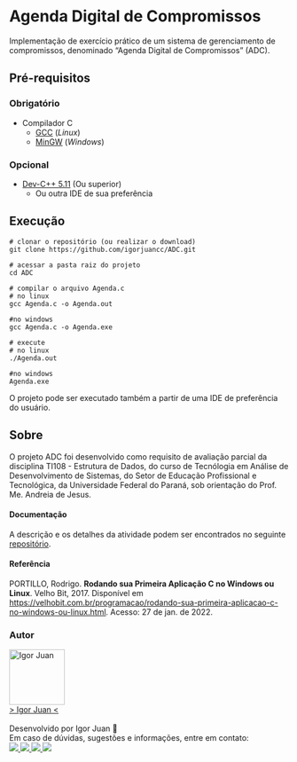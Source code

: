 # Agenda Digital de Compromissos
Implementação de exercício prático de um sistema de gerenciamento de compromissos, denominado “Agenda Digital de Compromissos” (ADC). 

## Pré-requisitos

### Obrigatório

* Compilador C
    * [GCC](https://gcc.gnu.org/) (*Linux*)
    * [MinGW](https://sourceforge.net/projects/mingw/) (*Windows*)  

### Opcional

* [Dev-C++ 5.11](https://www.bloodshed.net/) (Ou superior)
    * Ou outra IDE de sua preferência 

## Execução

```
# clonar o repositório (ou realizar o download)
git clone https://github.com/igorjuancc/ADC.git

# acessar a pasta raiz do projeto
cd ADC

# compilar o arquivo Agenda.c
# no linux
gcc Agenda.c -o Agenda.out

#no windows
gcc Agenda.c -o Agenda.exe

# execute 
# no linux
./Agenda.out

#no windows
Agenda.exe
```
O projeto pode ser executado também a partir de uma IDE de preferência do usuário.

## Sobre

O projeto ADC foi desenvolvido como requisito de avaliação parcial da disciplina TI108 - Estrutura de Dados, do curso de Tecnólogia em Análise de Desenvolvimento de Sistemas, do Setor de Educação Profissional e Tecnológica, da Universidade Federal do Paraná, sob orientação do Prof. Me. Andreia de Jesus. 

#### Documentação

A descrição e os detalhes da atividade podem ser encontrados no seguinte [repositório](https://github.com/igorjuancc/documentacao/tree/main/ADC).

#### Referência

PORTILLO, Rodrigo. **Rodando sua Primeira Aplicação C no Windows ou Linux**. Velho Bit, 2017. Disponível em <https://velhobit.com.br/programacao/rodando-sua-primeira-aplicacao-c-no-windows-ou-linux.html>.  Acesso: 27 de jan. de 2022.    

### Autor
<a href="https://br.linkedin.com/in/igor-juan-cordeiro-da-costa-2b4a77101">
<img src="https://avatars.githubusercontent.com/u/50890812?s=400&u=566e615dd1691c75eabd1dcb4ba749be82d1e86c&v=4" width="100px;" alt="Igor Juan" />
</a>
<br />
<a href="https://br.linkedin.com/in/igor-juan-cordeiro-da-costa-2b4a77101" target="_blank"> > Igor Juan < </a><br /><br />
Desenvolvido por Igor Juan 🤙<br />
Em caso de dúvidas, sugestões e informações, entre em contato: <br /> 
<a href="https://br.linkedin.com/in/igor-juan-cordeiro-da-costa-2b4a77101" target="_blank"> <img src="https://img.shields.io/badge/LinkedIn-0077B5?style=for-the-badge&logo=linkedin&logoColor=white" target="_blank"> </a>
<a href="https://www.facebook.com/igorjuan.cordeirodacosta" target="_blank"> <img src="https://img.shields.io/badge/Facebook-1877F2?style=for-the-badge&logo=facebook&logoColor=white" target="_blank"> </a>
<a href="https://twitter.com/zig_cwb" target="_blank"> <img src="https://img.shields.io/badge/Twitter-1DA1F2?style=for-the-badge&logo=twitter&logoColor=white" target="_blank"> </a>
<a href="https://github.com/igorjuancc" target="_blank"> <img src="https://img.shields.io/badge/GitHub-100000?style=for-the-badge&logo=github&logoColor=white" target="_blank"> </a>


